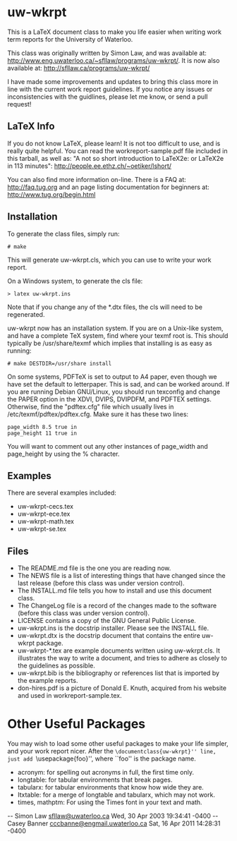 # uw-wkrpt

This is a LaTeX document class to make you life easier when writing work term reports for the University of Waterloo.

This class was originally written by Simon Law, and was available at: http://www.eng.uwaterloo.ca/~sfllaw/programs/uw-wkrpt/. It is now also available at: http://sfllaw.ca/programs/uw-wkrpt/

I have made some improvements and updates to bring this class more in line with the current work report guidelines. If you notice any issues or inconsistencies with the guidlines, please let me know, or send a pull request!

## LaTeX Info

If you do not know LaTeX, please learn! It is not too
difficult to use, and is really quite helpful. You can read the
workreport-sample.pdf file included in this tarball, as well as:
"A not so short introduction to LaTeX2e: or LaTeX2e in 113 minutes": http://people.ee.ethz.ch/~oetiker/lshort/

You can also find more information on-line.  There is a FAQ
at: http://faq.tug.org and an page listing documentation for beginners
at: http://www.tug.org/begin.html

## Installation

To generate the class files, simply run:

    # make

This will generate uw-wkrpt.cls, which you can use to write your work report.

On a Windows system, to generate the cls file:

    > latex uw-wkrpt.ins

Note that if you change any of the *.dtx files, the cls will need to be regenerated.


uw-wkrpt now has an installation system.  If you are on a Unix-like
system, and have a complete TeX system, find where your texmf root is.
This should typically be /usr/share/texmf which implies that installing
is as easy as running:

    # make DESTDIR=/usr/share install

On some systems, PDFTeX is set to output to A4 paper, even
though we have set the default to letterpaper.  This is sad, and can be
worked around.  If you are running Debian GNU/Linux, you should run
texconfig and change the PAPER option in the XDVI, DVIPS, DVIPDFM, and
PDFTEX settings.  Otherwise, find the "pdftex.cfg" file which usually
lives in /etc/texmf/pdftex/pdftex.cfg.  Make sure it has these two
lines:

    page_width 8.5 true in
    page_height 11 true in

You will want to comment out any other instances of page_width and
page_height by using the % character.

## Examples

There are several examples included:

* uw-wkrpt-cecs.tex
* uw-wkrpt-ece.tex
* uw-wkrpt-math.tex
* uw-wkrpt-se.tex

## Files

* The README.md file is the one you are reading now.
* The NEWS file is a list of interesting things that have changed since the last release (before this class was under version control).
* The INSTALL.md file tells you how to install and use this document class.
* The ChangeLog file is a record of the changes made to the software (before this class was under version control).
* LICENSE contains a copy of the GNU General Public License.
* uw-wkrpt.ins is the docstrip installer.  Please see the INSTALL file.
* uw-wkrpt.dtx is the docstrip document that contains the entire uw-wkrpt package.
* uw-wkrpt-*.tex are example documents written using uw-wkrpt.cls. 
  It illustrates the way to write a document, and tries to adhere as 
  closely to the guidelines as possible.
* uw-wkrpt.bib is the bibliography or references list that is imported 
  by the example reports.
* don-hires.pdf is a picture of Donald E. Knuth, acquired from his 
  website and used in workreport-sample.tex.

# Other Useful Packages

You may wish to load some other useful packages to make your life
simpler, and your work report nicer.  After the ``\documentclass{uw-wkrpt}''
line, just add ``\usepackage{foo}'', where ``foo'' is the package name.

* acronym: for spelling out acronyms in full, the first time only.
* longtable: for tabular environments that break pages.
* tabularx: for tabular environments that know how wide they are.
* ltxtable: for a merge of longtable and tabularx, which may not work.
* times, mathptm: For using the Times font in your text and math.

-- Simon Law <sfllaw@uwaterloo.ca>  Wed, 30 Apr 2003 19:34:41 -0400
-- Casey Banner <cccbanne@engmail.uwaterloo.ca> Sat, 16 Apr 2011 14:28:31 -0400
